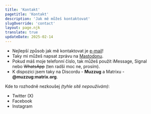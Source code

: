 ```yaml
---
title: 'Kontakt'
pagetitle: 'Kontakt'
description: 'Jak mě můžeš kontaktovat'
slugOverride: 'contact'
layout: page.njk
translate: true
updateDate: 2025-02-14
---
```

- Nejlepší způsob jak mě kontaktovat je [e-mail](mailto:{{meta.email}})!
- Taky mi můžeš napsat zprávu na [Mastodonu](https://mastodon.gamedev.place/@muzzug).
- Pokud máš moje telefonní číslo, tak můžeš použít iMessage, Signal nebo ~~WhatsApp~~ (ten radši moc ne, prosím).
- K dispozici jsem taky na Discordu - **Muzzug** a Matrixu - **@muzzug:matrix.org**.

Kde to rozhodně nezkoušej _(tyhle sítě nepoužívám)_:
- Twitter (X)
- Facebook
- Instagram  